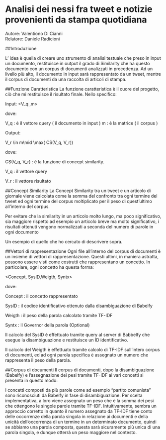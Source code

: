 # Analisi dei nessi fra tweet e notizie provenienti da stampa quotidiana

Autore: Valentiono Di Cianni\
Relatore: Daniele Radicioni

##Introduzione

L’ idea è quella di creare uno strumento di analisi testuale che preso in input un documento, restituisce in output il grado di Similarity che ha questo documento con un corpus di documenti analizzati in precedenza.
Ad un livello più alto, il documento in input sarà rappresentato da un tweet, mentre il corpus di documenti da una raccolta di articoli di stampa.


##Funzione Caratteristica
La funzione caratteristica è il cuore del progetto, ciò che mi restituisce il risultato finale.
Nello specifico:

Input: <V_q ,m>



dove:
    
V_q : è il vettore query ( il documento in input ) 
m   : è la matrice ( il corpus )


Output:

V_r \in m\mid \max( CS(V_q, V_r))

dove:
 
CS(V_q, V_r) : è la funzione di concept similarity. 
  
V_q : il vettore query
  
V_r : il vettore risultato


##Concept Similarity
La Concept Similarity tra un tweet e un articolo di giornale viene calcolata come la somma del confronto tra ogni termine del tweet ed ogni termine del corpus moltiplicato per il peso di quest’ultimo all’interno del corpus. 

Per evitare che la similarity in un articolo molto lungo, ma poco significativo, sia maggiore rispetto ad esempio un articolo breve ma molto significativo, i risultati ottenuti vengono normalizzati a seconda del numero di parole in ogni documento

Un esempio di quello che ho cercato di descrivere sopra.

##Vettori di rappresentazione
Ogni file all’interno del corpus di documenti è un insieme di vettori di rappresentazione. Questi ultimi, in maniera astratta, possono essere visti come costrutti che rappresentano un concetto.
In particolare, ogni concetto ha questa forma:

<Concept, SysID,Weigth, Syntx>

dove:

Concept :  il concetto rappresentato
    
SysID :  il codice identificativo ottenuto dalla disambiguazione di Babelfy

Weigth :  il peso della parola calcolato tramite TF-IDF 
     
Syntx :  Il Governor della parola (Optional)

Il calcolo del SysID è effettuato tramite query al server di Babbelfy che esegue la disambiguazione e restituisce un ID identificativo.


Il calcolo del Weigth è effettuato tramite calcolo di TF-IDF sull’intero corpus di documenti, ed ad ogni parola specifica è assegnato un numero che rappresenta il peso della parola.


##Corpus di documenti
Il corpus di documenti, dopo la disambiguazione (Babelfy) e l’assegnazione dei pesi tramite TF-IDF ai vari concetti si presenta in questo modo:

I concetti composti da più parole come ad esempio “partito comunista” sono riconosciuti da Babelfy in fase di disambiguazione. 
Per scelta implementativa, a loro viene assegnato un peso che è la somma dei pesi che ottengono le singole parole tramite TF-IDF.
Intuitivamente, sembra un approccio corretto in quanto il numero assegnato da TF-IDF tiene conto delle occorrenze della parola singola in relazione ai documenti e della unicità dell’occorrenza di un termine in un determinato documento, quindi se abbiamo una parola composta, questa sarà sicuramente più unica di una parola singola, e dunque otterrà un peso maggiore nel contesto.


